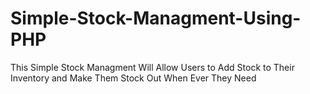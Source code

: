 # Simple-Stock-Managment-Using-PHP
This Simple Stock Managment Will Allow Users to Add Stock to Their Inventory and Make Them Stock Out When Ever They Need

